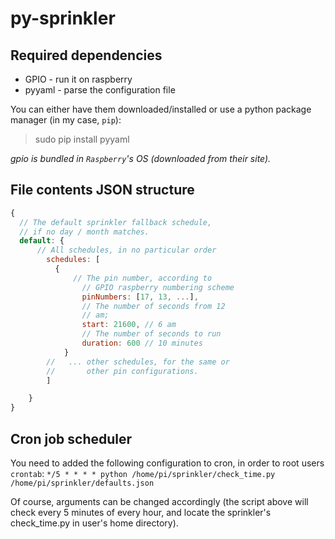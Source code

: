 py-sprinkler
====================


Required dependencies
---------------------
* GPIO -  run it on raspberry
* pyyaml - parse the configuration file

You can either have them downloaded/installed or use a python package manager (in my case, `pip`):
> sudo pip install pyyaml

_gpio is bundled in `Raspberry`'s OS (downloaded from their site)._


File contents JSON structure
----------------------------

```javascript
{
  // The default sprinkler fallback schedule,
  // if no day / month matches.
  default: {
	  // All schedules, in no particular order
		schedules: [
		  { 
			  // The pin number, according to
				// GPIO raspberry numbering scheme
				pinNumbers: [17, 13, ...], 
				// The number of seconds from 12
				// am;
				start: 21600, // 6 am
				// The number of seconds to run
				duration: 600 // 10 minutes
			}
        //   ... other schedules, for the same or 
        //       other pin configurations.
		]

	}
}
```

Cron job scheduler
------------------
You need to added the following configuration to cron, in order to root users `crontab`:
`*/5 * * * * python /home/pi/sprinkler/check_time.py /home/pi/sprinkler/defaults.json`

Of course, arguments can be changed accordingly (the script above will check every 5 minutes of every hour, and locate the sprinkler's check_time.py in user's home directory).
